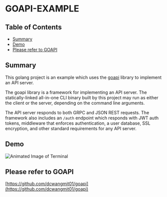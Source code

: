 # GOAPI-EXAMPLE

## Table of Contents
* [Summary](#summary)
* [Demo](#demo)
* [Please refer to GOAPI](#please-refer-to-goapi)

## Summary

This golang project is an example which uses the
[goapi](https://github.com/dcwangmit01/goapi) library to implement an API
server.

The goapi library is a framework for implementing an API server.  The
statically-linked all-in-one CLI binary built by this project may run as either
the client or the server, depending on the command line arguments.

The API server responds to both GRPC and JSON REST requests.  The framework
also includes an `/auth` endpoint which responds with JWT auth tokens,
middleware that enforces authentication, a user database, SSL encryption, and
other standard requirements for any API server.

## Demo

![Animated Image of Terminal](https://github.com/dcwangmit01/goapi-example/raw/master/demo/demo.gif)

## Please refer to GOAPI

[https://github.com/dcwangmit01/goapi](https://github.com/dcwangmit01/goapi)
